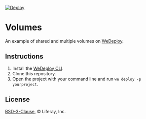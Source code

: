 [![Deploy](https://cdn.wedeploy.com/images/deploy.svg)](https://console.wedeploy.com/deploy?repo=https://github.com/wedeploy-examples/volumes-example)

# Volumes

An example of shared and multiple volumes on [WeDeploy](https://wedeploy.com/).

## Instructions

1. Install the [WeDeploy CLI](https://wedeploy.com/docs/intro/using-the-command-line/).
2. Clone this repository.
3. Open the project with your command line and run `we deploy -p yourproject`.

## License

[BSD-3-Clause](./LICENSE.md), © Liferay, Inc.
